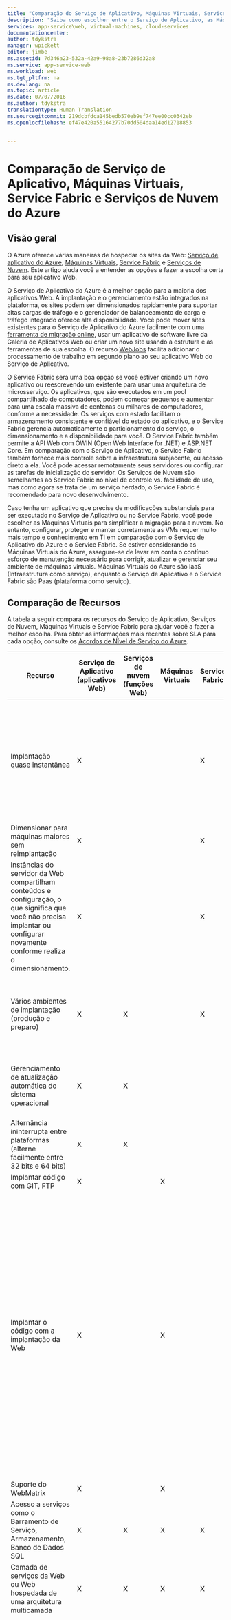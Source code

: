 ```yaml
---
title: "Comparação do Serviço de Aplicativo, Máquinas Virtuais, Service Fabric e Serviços de Nuvem do Azure | Microsoft Docs"
description: "Saiba como escolher entre o Serviço de Aplicativo, as Máquinas Virtuais, o Service Fabric e os Serviços de Nuvem do Azure para hospedar aplicativos Web."
services: app-service\web, virtual-machines, cloud-services
documentationcenter: 
author: tdykstra
manager: wpickett
editor: jimbe
ms.assetid: 7d346a23-532a-42a9-98a8-23b7286d32a8
ms.service: app-service-web
ms.workload: web
ms.tgt_pltfrm: na
ms.devlang: na
ms.topic: article
ms.date: 07/07/2016
ms.author: tdykstra
translationtype: Human Translation
ms.sourcegitcommit: 219dcbfdca145bedb570eb9ef747ee00cc0342eb
ms.openlocfilehash: ef47e420a55164277b70dd504daa14ed12718853


---
```

# <a name="azure-app-service-virtual-machines-service-fabric-and-cloud-services-comparison"></a>Comparação de Serviço de Aplicativo, Máquinas Virtuais, Service Fabric e Serviços de Nuvem do Azure
## <a name="overview"></a>Visão geral
O Azure oferece várias maneiras de hospedar os sites da Web: [Serviço de aplicativo do Azure][Serviço de aplicativo do Azure], [Máquinas Virtuais][Máquinas Virtuais], [Service Fabric][Service Fabric] e [Serviços de Nuvem][Serviços de Nuvem]. Este artigo ajuda você a entender as opções e fazer a escolha certa para seu aplicativo Web.

O Serviço de Aplicativo do Azure é a melhor opção para a maioria dos aplicativos Web. A implantação e o gerenciamento estão integrados na plataforma, os sites podem ser dimensionados rapidamente para suportar altas cargas de tráfego e o gerenciador de balanceamento de carga e tráfego integrado oferece alta disponibilidade. Você pode mover sites existentes para o Serviço de Aplicativo do Azure facilmente com uma [ferramenta de migração online](https://www.migratetoazure.net/), usar um aplicativo de software livre da Galeria de Aplicativos Web ou criar um novo site usando a estrutura e as ferramentas de sua escolha. O recurso [WebJobs][WebJobs] facilita adicionar o processamento de trabalho em segundo plano ao seu aplicativo Web do Serviço de Aplicativo.

O Service Fabric será uma boa opção se você estiver criando um novo aplicativo ou reescrevendo um existente para usar uma arquitetura de microsserviço. Os aplicativos, que são executados em um pool compartilhado de computadores, podem começar pequenos e aumentar para uma escala massiva de centenas ou milhares de computadores, conforme a necessidade. Os serviços com estado facilitam o armazenamento consistente e confiável do estado do aplicativo, e o Service Fabric gerencia automaticamente o particionamento do serviço, o dimensionamento e a disponibilidade para você.  O Service Fabric também permite a API Web com OWIN (Open Web Interface for .NET) e ASP.NET Core.  Em comparação com o Serviço de Aplicativo, o Service Fabric também fornece mais controle sobre a infraestrutura subjacente, ou acesso direto a ela. Você pode acessar remotamente seus servidores ou configurar as tarefas de inicialização do servidor. Os Serviços de Nuvem são semelhantes ao Service Fabric no nível de controle vs. facilidade de uso, mas como agora se trata de um serviço herdado, o Service Fabric é recomendado para novo desenvolvimento.

Caso tenha um aplicativo que precise de modificações substanciais para ser executado no Serviço de Aplicativo ou no Service Fabric, você pode escolher as Máquinas Virtuais para simplificar a migração para a nuvem. No entanto, configurar, proteger e manter corretamente as VMs requer muito mais tempo e conhecimento em TI em comparação com o Serviço de Aplicativo do Azure e o Service Fabric. Se estiver considerando as Máquinas Virtuais do Azure, assegure-se de levar em conta o contínuo esforço de manutenção necessário para corrigir, atualizar e gerenciar seu ambiente de máquinas virtuais. Máquinas Virtuais do Azure são IaaS (Infraestrutura como serviço), enquanto o Serviço de Aplicativo e o Service Fabric são Paas (plataforma como serviço). 

## <a name="a-namefeaturesafeature-comparison"></a><a name="features"></a>Comparação de Recursos
A tabela a seguir compara os recursos do Serviço de Aplicativo, Serviços de Nuvem, Máquinas Virtuais e Service Fabric para ajudar você a fazer a melhor escolha. Para obter as informações mais recentes sobre SLA para cada opção, consulte os [Acordos de Nível de Serviço do Azure](/support/legal/sla/).

| Recurso | Serviço de Aplicativo (aplicativos Web) | Serviços de nuvem (funções Web) | Máquinas Virtuais | Service Fabric | Observações |
| --- | --- | --- | --- | --- | --- |
| Implantação quase instantânea |X | | |X |Implantar um aplicativo ou uma atualização de um aplicativo em um Serviço de Nuvem ou criar uma Máquina Virtual leva no mínimo alguns minutos; implantar um aplicativo em um aplicativo Web leva segundos. |
| Dimensionar para máquinas maiores sem reimplantação |X | | |X | |
| Instâncias do servidor da Web compartilham conteúdos e configuração, o que significa que você não precisa implantar ou configurar novamente conforme realiza o dimensionamento. |X | | |X | |
| Vários ambientes de implantação (produção e preparo) |X |X | |X |O Service Fabric permite ter vários ambientes para seus aplicativos ou implantar diferentes versões do seu aplicativo lado a lado. |
| Gerenciamento de atualização automática do sistema operacional |X |X | | |Atualizações automáticas do sistema operacional estão planejadas para uma futura versão do Service Fabric. |
| Alternância ininterrupta entre plataformas (alterne facilmente entre 32 bits e 64 bits) |X |X | | | |
| Implantar código com GIT, FTP |X | |X | | |
| Implantar o código com a implantação da Web |X | |X | |Os Serviços de Nuvem oferecem suporte ao uso da Implantação da Web para implantar atualizações em instâncias de função individuais. No entanto, eles não podem ser usados para a implantação inicial de uma função, e se a Implantação da Web for usada para uma atualização, você precisará implantar separadamente em cada instância de uma função. Várias instâncias são necessárias para se qualificar para SLA de Serviço de Nuvem para ambientes de produção. |
| Suporte do WebMatrix |X | |X | | |
| Acesso a serviços como o Barramento de Serviço, Armazenamento, Banco de Dados SQL |X |X |X |X | |
| Camada de serviços da Web ou Web hospedada de uma arquitetura multicamada |X |X |X |X | |
| Camada intermediária de host de uma arquitetura multicamada |X |X |X |X |Os aplicativo Web do Serviço de Aplicativo podem hospedar facilmente uma camada média da API REST, e o recurso [WebJobs](http://go.microsoft.com/fwlink/?linkid=390226) pode hospedar tarefas de processamento em segundo plano. Você pode executar o WebJobs em um site dedicado para alcançar a escalabilidade independente para a camada. O recurso de [aplicativos de API](../app-service-api/app-service-api-apps-why-best-platform.md) de visualização oferece ainda mais recursos para hospedar serviços REST. |
| Suporte integrado do MySQL como serviço |X |X |X | |Os Serviços de Nuvem podem integrar o MySQL como serviço por meio de ofertas do ClearDB, mas não como parte do fluxo de trabalho do Portal do Azure. |
| Suporte para ASP.NET, classic ASP, Node.js, PHP, Python |X |X |X |X |O Service Fabric oferece suporte à criação de um front-end da Web o usando [ASP.NET 5](../service-fabric/service-fabric-add-a-web-frontend.md) ou você pode implantar qualquer tipo de aplicativo (Node.js, Java etc.) como um [executável convidado](../service-fabric/service-fabric-deploy-existing-app.md). |
| Dimensionamento para várias instâncias sem reimplantação |X |X |X |X |Máquinas Virtuais podem ser dimensionadas para várias instâncias, mas os serviços em execução nessas máquinas devem ser escritos para lidar com este dimensionamento. Você precisa configurar um balanceador de carga para rotear solicitações entre máquinas e criar um Grupo de Afinidade para impedir reinícios simultâneos de todas as instâncias devido a manutenções ou falhas de hardware. |
| Suporte para SSL |X |X |X |X |Para aplicativos Web do Serviço de Aplicativo, o SSL para nomes de domínio personalizados só tem suporte no modo Básico e Padrão. Para obter informações sobre como usar o SSL com os aplicativos Web, consulte [Configurar um certificado SSL para um site do Azure](web-sites-configure-ssl-certificate.md). |
| Integração do Visual Studio |X |X |X |X | |
| Depuração Remota |X |X |X | | |
| Implantar código com TFS |X |X |X |X | |
| Isolamento de rede com a [Rede Virtual do Azure](/services/virtual-network/) |X |X |X |X |Consulte também [Integração de Rede Virtual dos Websites do Azure](/blog/2014/09/15/azure-websites-virtual-network-integration/) |
| Suporte a [Gerenciador de Tráfego do Azure](/services/traffic-manager/) |X |X |X |X | |
| Monitoramento do ponto de extremidade integrado |X |X |X | | |
| Acesso remoto a área de trabalho para servidores | |X |X |X | |
| Instalação de qualquer MSI personalizado | |X |X |X |O Service Fabric permite hospedar qualquer arquivo executável como um [executável convidado](../service-fabric/service-fabric-deploy-existing-app.md) , ou você pode instalar qualquer aplicativo nas VMs. |
| Capacidade de definir/executar tarefas de inicialização | |X |X |X | |
| Capacidade de ouvir eventos de ETW | |X |X |X | |

## <a name="a-namescenariosascenarios-and-recommendations"></a><a name="scenarios"></a>Cenários e recomendações
Abaixo estão alguns cenários de aplicação comuns com recomendações sobre qual opção de hospedagem na Web do Azure pode ser a mais adequada para cada um deles.

* [Preciso de um front-end da Web com processamento em segundo plano e back-end de banco de dados para executar aplicativos de negócios integrados a ativos no local.](#onprem)
* [Preciso de uma maneira confiável de hospedar meu site corporativo que seja bem escalada e ofereça alcance global.](#corp)
* [Tenho um aplicativo IIS6 em execução no Windows Server 2003.](#iis6)
* [Eu sou um pequeno empresário e preciso de uma maneira barata de hospedar meu site, mas com crescimento futuro em mente.](#smallbusiness)
* [Sou um designer gráfico ou Web designer e desejo projetar e criar sites para meus clientes.](#designer)
* [Eu estou migrando o meu aplicativo multicamadas com um front-end da Web para a nuvem.](#multitier)
* [Meu aplicativo depende de ambientes do Windows ou Linux altamente personalizados e quero movê-lo para a nuvem.](#custom)
* [O meu site usa software livre e quero hospedá-lo no Azure.](#oss)
* [Eu tenho um aplicativo de linha de negócios que precisa se conectar à rede corporativa.](#lob)
* [Desejo hospedar uma API REST ou um serviço Web para clientes móveis.](#mobile)

### <a name="a-idonprema-i-need-a-web-front-end-with-background-processing-and-database-backend-to-run-business-applications-integrated-with-on-premise-assets"></a><a id="onprem"></a> Preciso de um front-end da Web com processamento em segundo plano e back-end de banco de dados para executar aplicativos de negócios integrados a ativos no local.
Os Serviço de Aplicativo do Azure é uma ótima solução para aplicativos de negócios complexos. Eles permitem desenvolver aplicativos que são escalados automaticamente em uma plataforma com carga equilibrada, são protegidos pelo Active Directory e se conectam aos seus recursos no local. Eles facilitam o gerenciamento desses aplicativos por meio de um portal e APIs de nível mundial, e permitem que você obtenha informações sobre como os clientes estão os utilizando com ferramentas de informações sobre os aplicativos. O recurso [Webjobs][Webjobs] permite executar processos em segundo plano e tarefas como parte de sua camada Web, enquanto a conectividade híbrida e os recursos VNET facilitam conectar de volta os recursos locais. O Serviço de Aplicativo do Azure fornece SLA três noves para aplicativos Web e permite que você:

* Execute seus aplicativos de maneira confiável em uma plataforma de nuvem de autorrecuperação e autocorreção.
* Escale automaticamente em uma rede global de datacenters.
* Faça backup e restaurações para recuperação de desastres.
* Esteja de acordo com os padrões ISO, SOC2 e PCI.
* Integre-se com o Active Directory

### <a name="a-idcorpa-i-need-a-reliable-way-to-host-my-corporate-website-that-scales-well-and-offers-global-reach"></a><a id="corp"></a> Preciso de uma maneira confiável de hospedar meu site corporativo que seja bem escalada e ofereça alcance global.
O Serviço de Aplicativo do Azure é uma ótima solução para hospedar sites corporativos. Ele permite que os aplicativos Web tenham a escala ajustada rápida e facilmente para atender à demanda em uma rede global de datacenters. Ele oferece alcance local, tolerância a falhas e gerenciamento de tráfego inteligente. Tudo em uma plataforma que oferece ferramentas de gerenciamento de nível mundial, permitindo que você obtenha informações sobre o funcionamento e o tráfego do site de forma rápida e fácil. O Serviço de Aplicativo do Azure fornece SLA três noves para aplicativos Web e permite que você:

* Execute seus sites de maneira confiável em uma plataforma de nuvem de autorrecuperação e autocorreção.
* Escale automaticamente em uma rede global de datacenters.
* Faça backup e restaurações para recuperação de desastres.
* Gerencie logs e o tráfego com ferramentas integradas.
* Esteja de acordo com os padrões ISO, SOC2 e PCI.
* Integre-se com o Active Directory

### <a name="a-idiis6a-i-have-an-iis6-application-running-on-windows-server-2003"></a><a id="iis6"></a> Tenho um aplicativo IIS6 em execução no Windows Server 2003.
O Serviço de Aplicativo do Azure torna fácil evitar os custos com infraestrutura associados à migração de aplicativos IIS6 mais antigos. A Microsoft criou [ferramentas de migração de fácil uso e instruções de migração detalhadas](https://www.movemetowebsites.net/) que permitem que você verifique a compatibilidade e identifique mudanças que precisam ser feitas. A integração com Visual Studio, TFS e ferramentas de CMS comuns torna mais fácil implantar aplicativos IIS6 diretamente na nuvem. Uma vez implantado, o Portal do Azure oferece ferramentas de gerenciamento robustas que permitem reduzir verticalmente para gerenciar os custos e atender à demanda conforme o necessário. Com a ferramenta de migração, você pode:

* Migrar rápida e facilmente seu aplicativo Web do Windows Server 2003 legado para a nuvem.
* Escolha deixar seu banco de dados SQL conectado localmente para criar um aplicativo híbrido.
* Mova automaticamente seu banco de dados SQL juntamente com o aplicativo legado.

### <a name="a-idsmallbusinessaim-a-small-business-owner-and-i-need-an-inexpensive-way-to-host-my-site-but-with-future-growth-in-mind"></a><a id="smallbusiness"></a>Eu sou um pequeno empresário e preciso de uma maneira barata de hospedar meu site, mas com crescimento futuro em mente.
O Serviço de Aplicativo do Azure é uma ótima solução para esse cenário, pois você pode começar a usá-lo gratuitamente e, em seguida, adicionar mais recursos quando precisar. Cada aplicativo Web gratuito vem com um domínio fornecido pelo Azure (*sua_empresa*.azurewebsites.net) e a plataforma inclui ferramentas de implantação e gerenciamento integradas, bem como uma galeria de aplicativos que facilitam começar. Há muitos outros serviços e opções de dimensionamento que permite que o site evolua com maior demanda do usuário. Com o Serviço de Aplicativo do Azure, você pode:

* Começar com a camada livre e, em seguida, dimensionar conforme necessário.
* Use a Galeria de Aplicativos para a rápida criação de aplicativos Web populares, como o WordPress.
* Adicione mais recursos e serviços do Azure para seu aplicativo conforme necessário.
* Proteja seu aplicativo web com HTTPS.

### <a name="a-iddesignera-im-a-web-or-graphic-designer-and-i-want-to-design-and-build-websites-for-my-customers"></a><a id="designer"></a> Sou um designer gráfico ou Web designer e desejo projetar e criar sites para meus clientes
Para desenvolvedores da Web e Web designers, o Serviço de Aplicativo do Azure se integra facilmente com uma variedade de estruturas e ferramentas, inclui suporte à implantação para Git e FTP e oferece uma integração coesa com ferramentas e serviços como Visual Studio e Banco de dados SQL. Com o Serviço de Aplicativo, você pode:

* Use as ferramentas da linha de comando para o script das [tarefas automatizadas][].
* Trabalhe com as linguagens populares como [.Net][dotnet], [PHP][PHP], [Node.js][nodejs] e [Python][Python].
* Selecione três níveis diferentes de dimensionamento para aumentar proporcionalmente capacidades muito altas.
* Integre com outros serviços do Azure, como o [Banco de Dados SQL][sqldatabase], [Barramento de Serviço][servicebus] e [Armazenamento][Armazenamento], ou ofertas de parceiros do [Azure Store][azurestore], como MySQL e MongoDB.
* Integração com ferramentas como o Visual Studio, Git, WebMatrix, WebDeploy, TFS e FTP.

### <a name="a-idmultitieraim-migrating-my-multi-tier-application-with-a-web-front-end-to-the-cloud"></a><a id="multitier"></a>Eu estou migrando o meu aplicativo multicamada com um front-end da Web para a nuvem
Se você estiver executando um aplicativo multicamada, como um servidor Web que se comunica com um banco de dados, o Serviço de Aplicativo do Azure é uma boa opção que oferece uma integração coesa com o Banco de Dados SQL do Azure. E você pode usar o novo recurso WebJobs para executar processos de back-end.

Escolha Service Fabric para uma ou mais de suas camadas se precisar de mais controle sobre o ambiente do servidor, como a capacidade de acessar remotamente seu servidor ou configurar as tarefas de inicialização do servidor.

Escolha Máquinas Virtuais para uma ou mais de suas camadas se quiser usar sua própria imagem de máquina ou executar o software do servidor ou serviços que não podem ser configurados no Service Fabric.

### <a name="a-idcustomamy-application-depends-on-highly-customized-windows-or-linux-environments-and-i-want-to-move-it-to-the-cloud"></a><a id="custom"></a>Meu aplicativo depende de ambientes do Windows ou Linux altamente personalizados e quero movê-lo para a nuvem.
Se seu aplicativo requer instalação complexa ou configuração do software e do sistema operacional, máquinas virtuais é provavelmente a melhor solução. Com Máquinas Virtuais, você pode:

* Usar a Galeria de Máquina Virtual para iniciar com um sistema operacional, como Windows ou Linux, e personalizar para seus requisitos de aplicativo.
* Criar e carregar uma imagem personalizada de um servidor local existente para ser executado em uma máquina virtual no Azure.

### <a name="a-idossamy-site-uses-open-source-software-and-i-want-to-host-it-in-azure"></a><a id="oss"></a>Meu site usa software livre e quero hospedá-lo no Azure
Se sua estrutura de software livre tiver suporte no Serviço de Aplicativo, as linguagens e estruturas de que seu aplicativo precisa serão configuradas automaticamente. O Serviço de Aplicativo permite que você:

* Use muitas linguagens de fonte aberta populares, como [.NET][dotnet], [PHP][PHP], [Node.js][nodejs] e [Python][Python].
* Instale o WordPress, Drupal, Umbraco, DNN e muitos outros aplicativos Web de terceiros.
* Migre um aplicativo existente ou crie um novo aplicativo na Galeria de Aplicativos.

Se sua estrutura de software livre não tiver suporte no Serviço de Aplicativo, você pode executá-la em uma das outras opções de hospedagem na Web do Azure. Com as Máquinas Virtuais, você instala e configura o software na imagem da máquina, que pode ser baseada em Windows ou Linux.

### <a name="a-idlobai-have-a-line-of-business-application-that-needs-to-connect-to-the-corporate-network"></a><a id="lob"></a>Eu tenho um aplicativo de linha de negócios que precisa se conectar à rede corporativa
Se você deseja criar um aplicativo de linha de negócios, seu site pode exigir acesso direto a serviços ou dados da rede corporativa. Isso é possível no Serviço de Aplicativo, no Service Fabric e nas Máquinas Virtuais usando o [serviço de Rede Virtual do Azure](/services/virtual-network/). No Serviço de Aplicativo, você pode usar o [recurso de integração do VNET](https://azure.microsoft.com/blog/2014/09/15/azure-websites-virtual-network-integration/), que permite que seus aplicativos Azure sejam executados como se estivessem em sua rede corporativa.

### <a name="a-idmobileai-want-to-host-a-rest-api-or-web-service-for-mobile-clients"></a><a id="mobile"></a>Desejo hospedar uma API REST ou um serviço Web para clientes móveis
Serviços da Web baseados em HTTP permitem que você ofereça suporte a uma ampla variedade de clientes, inclusive clientes móveis. Estruturas como a API da Web do ASP.NET são integradas com o Visual Studio para fazer com que seja mais fácil criar e consumir serviços REST.  Esses serviços são expostos a partir de um ponto de extremidade da Web, portanto, é possível usar qualquer técnica de hospedagem na Web no Azure para dar suporte a esse cenário. No entanto, o Serviço de Aplicativo é uma ótima opção para hospedar APIs REST. Com o Serviço de Aplicativo, você pode:

* Crie rapidamente um [aplicativo móvel](../app-service-mobile/app-service-mobile-value-prop.md) ou [aplicativo de API](../app-service-api/app-service-api-apps-why-best-platform.md) para hospedar o serviço da Web HTTP em dos datacenters distribuídos globalmente do Azure.
* Migrar serviços existentes ou criar novos.
* Obter o SLA de disponibilidade com uma única instância ou dimensionar para várias máquinas exclusivas.
* Use o site publicado para fornecer APIs REST para quaisquer clientes HTTP, incluindo clientes móveis.

> [!NOTE]
> Se você quiser começar a usar o Serviço de Aplicativo do Azure antes de se inscrever para uma conta, acesse <a href="https://trywebsites.azurewebsites.net/">https://trywebsites.azurewebsites.net</a>, em que é possível criar imediatamente um aplicativo de iniciante de curta duração no Serviço de Aplicativo do Azure gratuitamente. Nenhum cartão de crédito é exigido, sem compromissos.
> 
> 

## <a name="a-idnextstepsa-next-steps"></a><a id="nextsteps"></a> Próximas etapas
Para saber mais sobre as três opções de hospedagem da Web, confira [Introdução ao Azure](../fundamentals-introduction-to-azure.md).

Para começar a usar as opções escolhidas para seu aplicativo, consulte os seguintes recursos:

* [Serviço de aplicativo do Azure](/documentation/services/app-service/)
* [Serviços de nuvem do Azure](/documentation/services/cloud-services/)
* [Máquinas Virtuais do Azure](/documentation/services/virtual-machines/)
* [Service Fabric](/documentation/services/service-fabric)

<!-- URL List -->

[Serviço de aplicativo do Azure]: /services/app-service/
[Serviços de Nuvem]: http://go.microsoft.com/fwlink/?LinkId=306052
[Máquinas Virtuais]: http://go.microsoft.com/fwlink/?LinkID=306053
[Service Fabric]: /services/service-fabric
[ClearDB]: http://www.cleardb.com/
[WebJobs]: http://go.microsoft.com/fwlink/?linkid=390226&clcid=0x409
[Configurar um certificado SSL para um Website do Azure]: http://www.windowsazure.com/develop/net/common-tasks/enable-ssl-web-site/
[azurestore]: http://www.windowsazure.com/gallery/store/
[scripting]: http://www.windowsazure.com/documentation/scripts/?services=web-sites
[dotnet]: http://www.windowsazure.com/develop/net/
[nodejs]: http://www.windowsazure.com/develop/nodejs/
[PHP]: http://www.windowsazure.com/develop/php/
[Python]: http://www.windowsazure.com/develop/python/
[servicebus]: http://www.windowsazure.com/documentation/services/service-bus/
[sqldatabase]: http://www.windowsazure.com/documentation/services/sql-database/
[Armazenamento]: http://www.windowsazure.com/documentation/services/storage/

<!-- IMG List -->

[ChoicesDiagram]: ./media/choose-web-site-cloud-service-vm/Websites_CloudServices_VMs_3.png



<!--HONumber=Nov16_HO3-->


